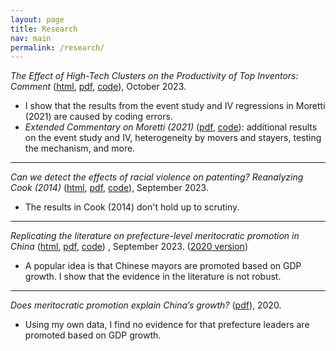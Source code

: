 ```yaml
---
layout: page
title: Research
nav: main
permalink: /research/
---
```


*The Effect of High-Tech Clusters on the Productivity of Top Inventors: Comment* ([html](https://michaelwiebe.com/assets/moretti/moretti_comment), [pdf](https://michaelwiebe.com/assets/moretti/moretti_comment.pdf), [code](https://github.com/maswiebe/moretti_comment)), October 2023.
- I show that the results from the event study and IV regressions in Moretti (2021) are caused by coding errors.
- *Extended Commentary on Moretti (2021)* ([pdf](https://michaelwiebe.com/assets/moretti/moretti_extended.pdf), [code](https://github.com/maswiebe/moretti_extended)): additional results on the event study and IV, heterogeneity by movers and stayers, testing the mechanism, and more.

---

*Can we detect the effects of racial violence on patenting? Reanalyzing Cook (2014)* ([html](https://michaelwiebe.com/assets/cook_reanalysis), [pdf](https://michaelwiebe.com/assets/cook_reanalysis.pdf), [code](https://github.com/maswiebe/cook_reanalysis)), September 2023.
- The results in Cook (2014) don't hold up to scrutiny.

---

*Replicating the literature on prefecture-level meritocratic promotion in China* ([html](https://michaelwiebe.com/assets/promotion), [pdf](https://michaelwiebe.com/assets/promotion.pdf), [code]())
, September 2023.
([2020 version](https://michaelwiebe.com/assets/ch2.pdf))
- A popular idea is that Chinese mayors are promoted based on GDP growth. I show that the evidence in the literature is not robust.
<!-- ["Replicating the literature on meritocratic promotion in China"]-->
<!-- Replicating the literature on meritocratic promotion of prefecture leaders in China-->

---

*Does meritocratic promotion explain China’s growth?* ([pdf](https://michaelwiebe.com/assets/ch1.pdf)), 2020.
- Using my own data, I find no evidence for that prefecture leaders are promoted based on GDP growth.
